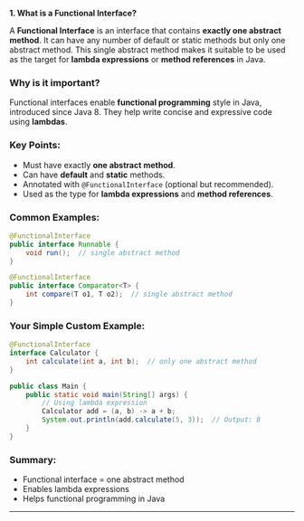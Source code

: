 **1. What is a Functional Interface?**

A **Functional Interface** is an interface that contains **exactly one abstract method**. It can have any number of default or static methods but only one abstract method. This single abstract method makes it suitable to be used as the target for **lambda expressions** or **method references** in Java.



### Why is it important?

Functional interfaces enable **functional programming** style in Java, introduced since Java 8. They help write concise and expressive code using **lambdas**.



### Key Points:

* Must have exactly **one abstract method**.
* Can have **default** and **static** methods.
* Annotated with `@FunctionalInterface` (optional but recommended).
* Used as the type for **lambda expressions** and **method references**.



### Common Examples:

```java
@FunctionalInterface
public interface Runnable {
    void run();  // single abstract method
}

@FunctionalInterface
public interface Comparator<T> {
    int compare(T o1, T o2);  // single abstract method
}
```



### Your Simple Custom Example:

```java
@FunctionalInterface
interface Calculator {
    int calculate(int a, int b);  // only one abstract method
}

public class Main {
    public static void main(String[] args) {
        // Using lambda expression
        Calculator add = (a, b) -> a + b;
        System.out.println(add.calculate(5, 3));  // Output: 8
    }
}
```



### Summary:

* Functional interface = one abstract method
* Enables lambda expressions
* Helps functional programming in Java

---
